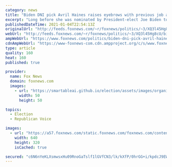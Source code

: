 ```yaml
---
category: news
title: "Biden DNI pick Avril Haines raises eyebrows with previous job at bookstore known for erotica readings"
excerpt: "Long before she was nominated by President-elect Joe Biden to oversee the nation’s intelligence apparatus, Avril Haines co-owned an independent bookstore that hosted “erotica nights.”"
publishedDateTime: 2021-01-04T22:54:13Z
originalUrl: "http://feeds.foxnews.com/~r/foxnews/politics/~3/XQ3l45Hg8cU/biden-dni-pick-avril-haines-bookstore-known-for-erotica-readings"
webUrl: "http://feeds.foxnews.com/~r/foxnews/politics/~3/XQ3l45Hg8cU/biden-dni-pick-avril-haines-bookstore-known-for-erotica-readings"
ampWebUrl: "https://www.foxnews.com/politics/biden-dni-pick-avril-haines-bookstore-known-for-erotica-readings.amp"
cdnAmpWebUrl: "https://www-foxnews-com.cdn.ampproject.org/c/s/www.foxnews.com/politics/biden-dni-pick-avril-haines-bookstore-known-for-erotica-readings.amp"
type: article
quality: 160
heat: 160
published: true

provider:
  name: Fox News
  domain: foxnews.com
  images:
    - url: "https://smartableai.github.io/election/assets/images/organizations/foxnews.com-50x50.jpg"
      width: 50
      height: 50

topics:
  - Election
  - Republican Voice

images:
  - url: "https://a57.foxnews.com/static.foxnews.com/foxnews.com/content/uploads/2021/01/640/320/Avril-Haines1.jpg?ve=1&tl=1"
    width: 640
    height: 320
    isCached: true

secured: "c6N6nYeKLXsmwsxHu09RnoGaTslf1lGVfCN3/lk/kXfP/0hrGG+i/kpdcJ9EWZucXPFqzcFdwhUlThxkWPOKDZhqGvYXRqUl96982y8ceGz9Kma1gatyF/9gISawLpfSuLayOD08orBkdPAelqZe3HyXQIUEHwevzHVFKLIKH8M3SFr9LQouToqBHe4tLniIurrXBsPGtPPaUF/wIcU9w4FIosnuTh6me4+rTAp1XCeAl1AVaIicXu2XBAA35mbv4WzDNu+weQ+8MH9SmjIi1DOc5naOezCCPCOmr5rpi1x50m71dj2RNDgejNQLuSfxJ0K2ANeV7fFeDe7SSy8YokZLXVCWHQS2oBVCnmRYwIc=;FK9qgB0nVVsJBxWmeRlfYA=="
---
```


